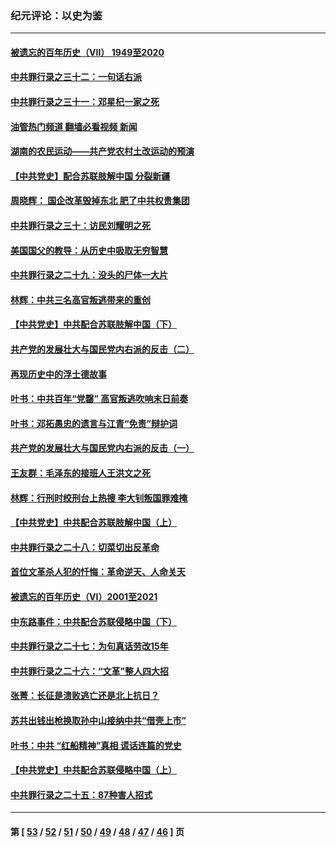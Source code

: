 ### 纪元评论：以史为鉴
---
#### [被遗忘的百年历史（VII） 1949至2020](../../pages/nsc1028/n13001762.md?06270330) 
#### [中共罪行录之三十二：一句话右派](../../pages/nsc1028/n13046662.md?06270330) 
#### [中共罪行录之三十一：邓星杞一家之死](../../pages/nsc1028/n13044327.md?06270330) 
#### [油管热门频道 翻墙必看视频 新闻](ok?06270330)
#### [湖南的农民运动——共产党农村土改运动的预演](../../pages/nsc1028/n13043864.md?06270330) 
#### [【中共党史】配合苏联肢解中国 分裂新疆](../../pages/nsc1028/n13040700.md?06270330) 
#### [周晓辉： 国企改革毁掉东北 肥了中共权贵集团](../../pages/nsc1028/n13039529.md?06270330) 
#### [中共罪行录之三十：访民刘耀明之死](../../pages/nsc1028/n13038692.md?06270330) 
#### [美国国父的教导：从历史中吸取无穷智慧](../../pages/nsc1028/n13036965.md?06270330) 
#### [中共罪行录之二十九：没头的尸体一大片](../../pages/nsc1028/n13036513.md?06270330) 
#### [林辉：中共三名高官叛逃带来的重创](../../pages/nsc1028/n13035206.md?06270330) 
#### [【中共党史】中共配合苏联肢解中国（下）](../../pages/nsc1028/n13035660.md?06270330) 
#### [共产党的发展壮大与国民党内右派的反击（二）](../../pages/nsc1028/n13033683.md?06270330) 
#### [再现历史中的浮士德故事](../../pages/nsc1028/n13034638.md?06270330) 
#### [叶书：中共百年“党罄” 高官叛逃吹响末日前奏](../../pages/nsc1028/n13034811.md?06270330) 
#### [叶书：邓拓愚忠的遗言与江青“免责”辩护词](../../pages/nsc1028/n13033754.md?06270330) 
#### [共产党的发展壮大与国民党内右派的反击（一）](../../pages/nsc1028/n13033620.md?06270330) 
#### [王友群：毛泽东的接班人王洪文之死](../../pages/nsc1028/n13032288.md?06270330) 
#### [林辉：行刑时绞刑台上热搜 李大钊叛国罪难掩](../../pages/nsc1028/n13031965.md?06270330) 
#### [【中共党史】中共配合苏联肢解中国（上）](../../pages/nsc1028/n13030262.md?06270330) 
#### [中共罪行录之二十八：切菜切出反革命](../../pages/nsc1028/n13030600.md?06270330) 
#### [首位文革杀人犯的忏悔：革命逆天、人命关天](../../pages/nsc1028/n13030146.md?06270330) 
#### [被遗忘的百年历史（VI）2001至2021](../../pages/nsc1028/n13001669.md?06270330) 
#### [中东路事件：中共配合苏联侵略中国（下）](../../pages/nsc1028/n13022783.md?06270330) 
#### [中共罪行录之二十七：为句真话劳改15年](../../pages/nsc1028/n13023054.md?06270330) 
#### [中共罪行录之二十六：“文革”整人四大招](../../pages/nsc1028/n13020689.md?06270330) 
#### [张菁：长征是溃败逃亡还是北上抗日？](../../pages/nsc1028/n13020585.md?06270330) 
#### [苏共出钱出枪换取孙中山接纳中共“借壳上市”](../../pages/nsc1028/n13020354.md?06270330) 
#### [叶书：中共 “红船精神”真相 谎话连篇的党史](../../pages/nsc1028/n13020296.md?06270330) 
#### [【中共党史】中共配合苏联侵略中国（上）](../../pages/nsc1028/n13020167.md?06270330) 
#### [中共罪行录之二十五：87种害人招式](../../pages/nsc1028/n13018945.md?06270330) 

---
#### 第 [ [53](./53.md?06270330) / [52](./52.md?06270330) / [51](./51.md?06270330) / [50](./50.md?06270330) / [49](./49.md?06270330) / [48](./48.md?06270330) / [47](./47.md?06270330) / [46](./46.md?06270330) ] 页
